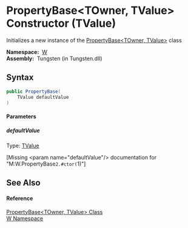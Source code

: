 PropertyBase&lt;TOwner, TValue> Constructor (TValue)
====================================================
   Initializes a new instance of the [PropertyBase&lt;TOwner, TValue>][1] class

  **Namespace:**  [W][2]  
  **Assembly:**  Tungsten (in Tungsten.dll)

Syntax
------

```csharp
public PropertyBase(
	TValue defaultValue
)
```

#### Parameters

##### *defaultValue*
Type: [TValue][1]  

[Missing &lt;param name="defaultValue"/> documentation for "M:W.PropertyBase`2.#ctor(`1)"]



See Also
--------

#### Reference
[PropertyBase&lt;TOwner, TValue> Class][1]  
[W Namespace][2]  

[1]: README.md
[2]: ../README.md